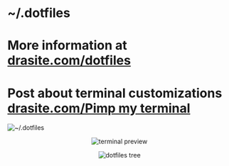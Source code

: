  ~/.dotfiles
===============================
# More information at [drasite.com/dotfiles](https://drasite.com/dotfiles)
# Post about terminal customizations [drasite.com/Pimp my terminal](https://drasite.com/blog/Pimp%20my%20terminal)

![~/.dotfiles](https://raw.githubusercontent.com/daniruiz/dotfiles/master/Screenshots/pimp-my-term.svg)
<p align="center">
  <img alt="terminal preview" src="https://raw.githubusercontent.com/daniruiz/dotfiles/master/Screenshots/terminal.png">
</p>
<p align="center">
  <img alt="dotfiles tree" src="https://raw.githubusercontent.com/daniruiz/dotfiles/master/Screenshots/tree.png">
</p>
